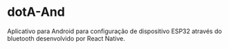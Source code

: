 # dotA-And

Aplicativo para Android para configuração de dispositivo ESP32 através do bluetooth desenvolvido por React Native.

